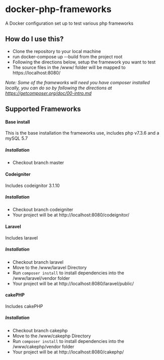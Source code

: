 # docker-php-frameworks
A Docker configuration set up to test various php frameworks

## How do I use this?

* Clone the repository to your local machine
* run docker-compose up --build from the project root
* Following the directions below, setup the framework you want to test
* The source files in the /www/ folder will be mapped to https://localhost:8080/

*Note: Some of the frameworks will need you have composer installed locally, you can do so by following the directions at https://getcomposer.org/doc/00-intro.md*


## Supported Frameworks

#### Base install
This is the base installation the frameworks use, includes php v7.3.6 and a mySQL 5.7
##### Installation
* Checkout branch master


#### Codeigniter
Includes codeignitor 3.1.10
##### Installation
* Checkout branch codeigniter
* Your project will be at http://localhost:8080/codeignitor/

#### Laravel
Includes laravel 
##### Installation
* Checkout branch laravel
* Move to the /www/laravel Directory
* Run `composer install` to install dependencies into the /www/laravel/vendor folder
* Your project will be at http://localhost:8080/laravel/public/

#### cakePHP
Includes cakePHP 
##### Installation
* Checkout branch cakephp
* Move to the /www/cakephp Directory
* Run `composer install` to install dependencies into the /www/cakephp/vendor folder
* Your project will be at http://localhost:8080/cakephp/
